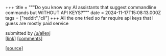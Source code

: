 +++
title = """Do you know any AI assistants that suggest commandline commands but WITHOUT API KEYS?"""
date = 2024-11-17T15:08:13.000Z
tags = ["reddit","cli"]
+++
All the one tried so far require api keys that I guess are mostly paid service

submitted by [/u/allexj](https://www.reddit.com/user/allexj)  
[\[link\]](https://www.reddit.com/r/commandline/comments/1gtfirm/do_you_know_any_ai_assistants_that_suggest/) [\[comments\]](https://www.reddit.com/r/commandline/comments/1gtfirm/do_you_know_any_ai_assistants_that_suggest/)

[[source]](https://www.reddit.com/r/commandline/comments/1gtfirm/do_you_know_any_ai_assistants_that_suggest/)
